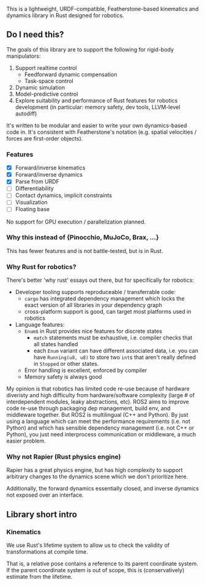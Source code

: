 This is a lightweight, URDF-compatible, Featherstone-based kinematics and dynamics library in Rust designed for robotics.

## Do I need this?
The goals of this library are to support the following for rigid-body manipulators:
1. Support realtime control
   - Feedforward dynamic compensation
   - Task-space control
2. Dynamic simulation 
3. Model-predictive control 
3. Explore suitability and performance of Rust features for robotics development (in particular: memory safety, dev tools, LLVM-level autodiff)

It's written to be modular and easier to write your own dynamics-based code in. It's consistent with Featherstone's notation (e.g. spatial velocities / forces are first-order objects).

### Features
- [x] Forward/inverse kinematics
- [x] Forward/inverse dynamics
- [x] Parse from URDF
- [ ] Differentiability
- [ ] Contact dynamics, implicit constraints
- [ ] Visualization
- [ ] Floating base

No support for GPU execution / parallelization planned. 

### Why this instead of {Pinocchio, MuJoCo, Brax, ...}
This has fewer features and is not battle-tested, but is in Rust.


### Why Rust for robotics? 
There's better 'why rust' essays out there, but for specifically for robotics: 
- Developer tooling supports reproduceable / transferrable code: 
  - `cargo` has integrated dependency management which locks the exact version of all libraries in your dependency graph
  - cross-platform support is good, can target most platforms used in robotics
- Language features:
  - `Enum`s in Rust provides nice features for discrete states
    - `match` statements must be exhaustive, i.e. compiler checks that all states handled
    - each `Enum` variant can have different associated data, i.e. you can have `Running(u8, u8)` to store two `int`s that aren't really defined in `Stopped` or other states. 
  - Error handling is excellent, enforced by compiler
  - Memory safety is always good

My opinion is that robotics has limited code re-use because of hardware diveristy and high difficulty from hardware/software complexity (large # of interdependent modules, leaky abstractions, etc). 
ROS2 aims to improve code re-use through packaging dep management, build env, and middleware together. But ROS2 is multilingual (C++ and Python). By just using a language which can meet the performance requirements (i.e. not Python) and which has sensible dependency management (i.e. not C++ or Python), you just need interprocess communication or middleware, a much easier problem.

### Why not Rapier (Rust physics engine)
Rapier has a great physics engine, but has high complexity to support arbitrary changes to the dynamics scene which we don't prioritize here.

Additionally, the forward dynamics essentially closed, and inverse dynamics not exposed over an interface. 


## Library short intro

### Kinematics
We use Rust's lifetime system to allow us to check the validity of transformations at compile time.

That is, a relative pose contains a reference to its parent coordinate system. If the parent coordinate system is out of scope, this is (conservatively) estimate from the lifetime.

